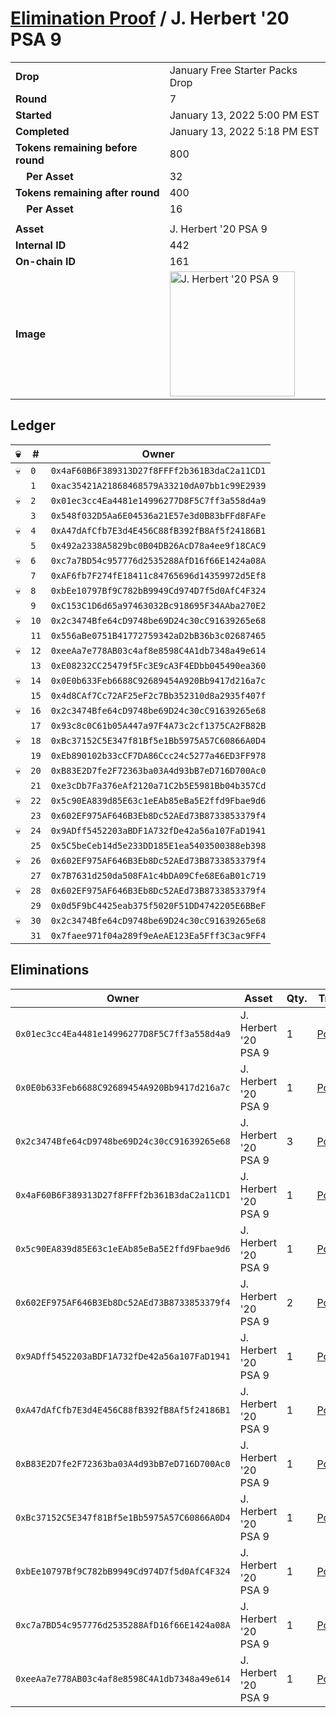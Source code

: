 # [Elimination Proof](./readme.md) / J. Herbert &#039;20 PSA 9

|||
|---|---|
| **Drop** | January Free Starter Packs Drop |
| **Round** | 7 |
| **Started** | January 13, 2022 5:00 PM EST |
| **Completed** | January 13, 2022 5:18 PM EST |
| **Tokens remaining before round** | 800 |
| **&nbsp;&nbsp;&nbsp;&nbsp;Per Asset** | 32 |
| **Tokens remaining after round** | 400 |
| **&nbsp;&nbsp;&nbsp;&nbsp;Per Asset** | 16 |
| | |
| **Asset** | J. Herbert &#039;20 PSA 9 |
| **Internal ID** | 442 |
| **On-chain ID** | 161 |
| **Image** | <img src="https://tcdn.blokpax.com/954504e8-1ad9-4413-9262-d9b46ca3bda2/89b703e53283ac7e4052fed7e4a3a03282121bbf82ed1276835576ddbcd7e29e.png" height="200" alt="J. Herbert &#039;20 PSA 9" /> |

## Ledger

| 💀 | # | Owner |
| --- | --- | --- |
| 💀 | `0` | `0x4aF60B6F389313D27f8FFFf2b361B3daC2a11CD1` |
|  | `1` | `0xac35421A21868468579A33210dA07bb1c99E2939` |
| 💀 | `2` | `0x01ec3cc4Ea4481e14996277D8F5C7ff3a558d4a9` |
|  | `3` | `0x548f032D5Aa6E04536a21E57e3d0B83bFFd8FAFe` |
| 💀 | `4` | `0xA47dAfCfb7E3d4E456C88fB392fB8Af5f24186B1` |
|  | `5` | `0x492a2338A5829bc0B04DB26AcD78a4ee9f18CAC9` |
| 💀 | `6` | `0xc7a7BD54c957776d2535288AfD16f66E1424a08A` |
|  | `7` | `0xAF6fb7F274fE18411c84765696d14359972d5Ef8` |
| 💀 | `8` | `0xbEe10797Bf9C782bB9949Cd974D7f5d0AfC4F324` |
|  | `9` | `0xC153C1D6d65a97463032Bc918695F34AAba270E2` |
| 💀 | `10` | `0x2c3474Bfe64cD9748be69D24c30cC91639265e68` |
|  | `11` | `0x556aBe0751B41772759342aD2bB36b3c02687465` |
| 💀 | `12` | `0xeeAa7e778AB03c4af8e8598C4A1db7348a49e614` |
|  | `13` | `0xE08232CC25479f5Fc3E9cA3F4EDbb045490ea360` |
| 💀 | `14` | `0x0E0b633Feb6688C92689454A920Bb9417d216a7c` |
|  | `15` | `0x4d8CAf7Cc72AF25eF2c7Bb352310d8a2935f407f` |
| 💀 | `16` | `0x2c3474Bfe64cD9748be69D24c30cC91639265e68` |
|  | `17` | `0x93c8c0C61b05A447a97F4A73c2cf1375CA2FB82B` |
| 💀 | `18` | `0xBc37152C5E347f81Bf5e1Bb5975A57C60866A0D4` |
|  | `19` | `0xEb890102b33cCF7DA86Ccc24c5277a46ED3FF978` |
| 💀 | `20` | `0xB83E2D7fe2F72363ba03A4d93bB7eD716D700Ac0` |
|  | `21` | `0xe3cDb7Fa376eAf2120a71C2b5E5981Bb04b357Cd` |
| 💀 | `22` | `0x5c90EA839d85E63c1eEAb85eBa5E2ffd9Fbae9d6` |
|  | `23` | `0x602EF975AF646B3Eb8Dc52AEd73B8733853379f4` |
| 💀 | `24` | `0x9ADff5452203aBDF1A732fDe42a56a107FaD1941` |
|  | `25` | `0x5C5beCeb14d5e233DD185E1ea5403500388eb398` |
| 💀 | `26` | `0x602EF975AF646B3Eb8Dc52AEd73B8733853379f4` |
|  | `27` | `0x7B7631d250da508FA1c4bDA09Cfe68E6aB01c719` |
| 💀 | `28` | `0x602EF975AF646B3Eb8Dc52AEd73B8733853379f4` |
|  | `29` | `0x0d5F9bC4425eab375f5020F51DD4742205E6BBeF` |
| 💀 | `30` | `0x2c3474Bfe64cD9748be69D24c30cC91639265e68` |
|  | `31` | `0x7faee971f04a289f9eAeAE123Ea5Fff3C3ac9FF4` |


## Eliminations

| Owner | Asset | Qty. | Transaction |
| --- | --- | --- | --- |
| `0x01ec3cc4Ea4481e14996277D8F5C7ff3a558d4a9` | J. Herbert '20 PSA 9 | 1 | [Polygonscan](https://polygonscan.com/tx/0x15ce306224a05fbd1776b46712d1b97c4bf38a17ff7186a4fe90138cf85ecf46) |
| `0x0E0b633Feb6688C92689454A920Bb9417d216a7c` | J. Herbert '20 PSA 9 | 1 | [Polygonscan](https://polygonscan.com/tx/0x34d0e9a979af18d7a9ceec2f6ce7a61e259168731d695a4a97ca0a45485c8c2c) |
| `0x2c3474Bfe64cD9748be69D24c30cC91639265e68` | J. Herbert '20 PSA 9 | 3 | [Polygonscan](https://polygonscan.com/tx/0xf6296fa360a7b3e6df3d55618f0afb919df435dbb8fdccbb3156fd5834d9eec4) |
| `0x4aF60B6F389313D27f8FFFf2b361B3daC2a11CD1` | J. Herbert '20 PSA 9 | 1 | [Polygonscan](https://polygonscan.com/tx/0x4537e564b211eeb21532e4c95e827092fafc4dc9a71fec4f368f5bf1f9ff4354) |
| `0x5c90EA839d85E63c1eEAb85eBa5E2ffd9Fbae9d6` | J. Herbert '20 PSA 9 | 1 | [Polygonscan](https://polygonscan.com/tx/0xff0fd3a6a8d9646f4f58617dfe8d0cdba066e9627017a765b22d2e745f6884f6) |
| `0x602EF975AF646B3Eb8Dc52AEd73B8733853379f4` | J. Herbert '20 PSA 9 | 2 | [Polygonscan](https://polygonscan.com/tx/0xb408f2ea34ae532a3e20310513915e590000e356d407c8548237229bd44a5f19) |
| `0x9ADff5452203aBDF1A732fDe42a56a107FaD1941` | J. Herbert '20 PSA 9 | 1 | [Polygonscan](https://polygonscan.com/tx/0xea9925976f18c03e9b0ef43a86c4868c967fac3abb7a24e8e9fe1ebb37cf4618) |
| `0xA47dAfCfb7E3d4E456C88fB392fB8Af5f24186B1` | J. Herbert '20 PSA 9 | 1 | [Polygonscan](https://polygonscan.com/tx/0xba773b6aaf7bf9c7a8b76af191d1d386975c059560d8d4ee8fcee26096a619c8) |
| `0xB83E2D7fe2F72363ba03A4d93bB7eD716D700Ac0` | J. Herbert '20 PSA 9 | 1 | [Polygonscan](https://polygonscan.com/tx/0xaceebf73eca104a7ab1022bf2c0641c10f2fa8e12c104fe99448fc5e32fe2ffb) |
| `0xBc37152C5E347f81Bf5e1Bb5975A57C60866A0D4` | J. Herbert '20 PSA 9 | 1 | [Polygonscan](https://polygonscan.com/tx/0x9b5862969d5deef232803bc21eb15f996498763cf99780fb4beaf339c0a8b5ff) |
| `0xbEe10797Bf9C782bB9949Cd974D7f5d0AfC4F324` | J. Herbert '20 PSA 9 | 1 | [Polygonscan](https://polygonscan.com/tx/0x59791135b763d0d9ca3d0335409d525bfc1cdd20bf173baed4eb04a2f955e84b) |
| `0xc7a7BD54c957776d2535288AfD16f66E1424a08A` | J. Herbert '20 PSA 9 | 1 | [Polygonscan](https://polygonscan.com/tx/0x2e927b6a9310ac84f056ba64e720147e604a5b5db3f30f0cbc981ff2d6ecf6a9) |
| `0xeeAa7e778AB03c4af8e8598C4A1db7348a49e614` | J. Herbert '20 PSA 9 | 1 | [Polygonscan](https://polygonscan.com/tx/0x789aae9b829eea0ce25dd6ac90eae54cbc48d696b667041b1d9daa62bb7944dd) |
